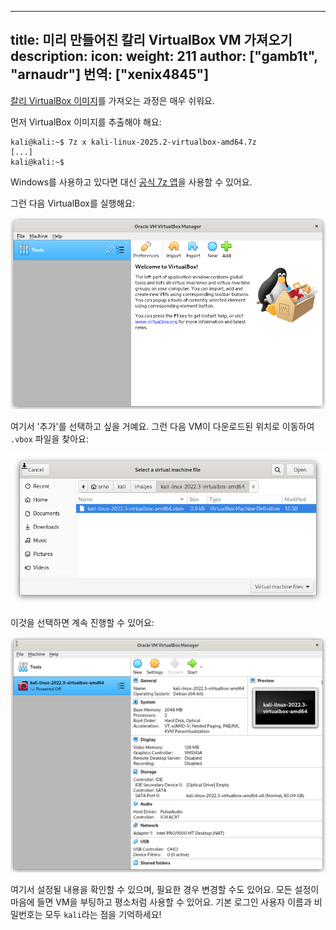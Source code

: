  ---
title: 미리 만들어진 칼리 VirtualBox VM 가져오기
description:
icon:
weight: 211
author: ["gamb1t", "arnaudr"]
번역: ["xenix4845"]
---

[칼리 VirtualBox 이미지](/get-kali/#kali-virtual-machines)를 가져오는 과정은 매우 쉬워요.

먼저 VirtualBox 이미지를 추출해야 해요:

```console
kali@kali:~$ 7z x kali-linux-2025.2-virtualbox-amd64.7z
[...]
kali@kali:~$
```

Windows를 사용하고 있다면 대신 [공식 7z 앱](https://www.7-zip.org/)을 사용할 수 있어요.

그런 다음 VirtualBox를 실행해요:

![](import-vbox-weekly-1.png)

여기서 '추가'를 선택하고 싶을 거예요. 그런 다음 VM이 다운로드된 위치로 이동하여 `.vbox` 파일을 찾아요:

![](import-vbox-weekly-2.png)

이것을 선택하면 계속 진행할 수 있어요:

![](import-vbox-weekly-3.png)

여기서 설정될 내용을 확인할 수 있으며, 필요한 경우 변경할 수도 있어요. 모든 설정이 마음에 들면 VM을 부팅하고 평소처럼 사용할 수 있어요. 기본 로그인 사용자 이름과 비밀번호는 모두 `kali`라는 점을 기억하세요!
